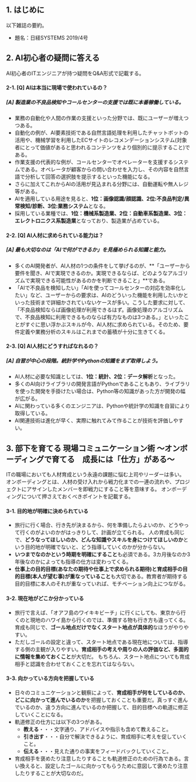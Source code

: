 ## 1. はじめに

以下雑誌の要約。

- 題名：日経SYSTEMS 2019/4号

## 2. AI初心者の疑問に答える
AI初心者のITエンジニアが持つ疑問をQ&A形式で記載する。

#### 2-1. [Q] AIは本当に現場で使われているの？
##### [A] 製造業の不良品検知やコールセンターの支援では既に本番稼働している。
- 業務の自動化や人間の作業の支援といった分野では、既にユーザーが増えつつある。
- 自動化の例が、AI要素技術である自然言語処理を利用したチャットボットの活用や、機械学習を利用したECサイトのレコメンデーションシステム(対象者にとって価値があると思われるコンテンツをより個別的に提示すること)である。
- 作業支援の代表的な例が、コールセンターでオペレーターを支援するシステムである。オペレータが顧客からの問い合わせを入力し、その内容を自然言語で分析して回答の選択肢を提示するといった機能になる。
- さらに加えてこれからAIの活用が見込まれる分野には、自動運転や無人レジ等がある。
- AIを適用している用途を見ると、**1位：画像認識/顔認識、2位:不良品判定/異常検知/診断、3位:業務システム**となる。
- 採用している業種では、**1位：機械系製造業、2位：自動車系製造業、3位：エレクトロニクス系製造業**となっており、製造業が占めている。

#### 2-2. [Q] AI人材に求められている能力は？
##### [A] 最も大切なのは「AIで何ができるか」を見極められる知識と能力。
- 多くのAI開発者が、AI人材の1つの条件をして挙げるのが、**「ユーザーから要件を聞き、AIで実現できるのか。実現できるならば、どのようなアルゴリズムで実現できる可能性があるのかを判断できること」**である。
- 「AIで不良品を検知したい」「AIを使ってコールセンターの対応を効率化したい」など、ユーザーからの要求は、AIのどういった機能を利用したいかといった技術まで詳細かされていないケースが多い。こうした要求に対して、「不良品検知ならば画像処理が利用できるはず。画像処理のアルゴリズムで、不良品検知に利用できるものならば有力なものは3つある。」といったことがすぐに思い浮かぶスキルが今、AI人材に求められている。そのため、要件定義や業務分析のスキルはこれまでの蓄積が十分に生きてくる。

#### 2-3. [Q] AI人材にどうすればなれるの？
##### [A] 自習が中心の段階。統計学やPythonの知識をまず取得しよう。
- AI人材に必要な知識としては、**1位：統計、2位：データ解析**となった。
- 多くのAI向けライブラリの開発言語がPythonであることもあり、ライブラリを使った開発を手掛けたい場合は、Python等の知識があった方が開発の幅が広がる。
- AIに関わっている多くのエンジニアは、Pythonや統計学の知識を自習により取得している。
- AI関連技術は進化が早く、実際に触れてみて作ることが技術を評価しやすい。


## 3. 部下を育てる 現場コミュニケーション術 ～オンボーディングで育てる　成長には「仕方」がある～
ITの職場においても人材育成という永遠の課題に悩む上司やリーダーは多い。
オンボーディングとは、人材の受け入れから戦力化までの一連の流れや、プロジェクトにアサインしたメンバーを即戦力にすること等を意味する。
オンボーディングについて押さえておくべきポイントを記載する。

#### 3-1. 目的地が明確に決められている
- 旅行に行く場合、行き先が決まるから、何を準備したらよいのか、どうやって行くのがよいのかがはっきりして、計画が立てられる。
人の育成も同じで、**どうなってほしいのか、どんな知識やスキルを身につけてほしいのか**という目的地が明確でないと、どう指導していくのかが分からない。
- **いつまでなのかという時期を明確にすること**も必須である。3カ月後なのか3年後なのかによっても指導の仕方は変わってくる。
- **仕事上の目的目標(あなたの期待や仕事上で求められる期待)と育成相手の目的目標(本人が望む事)が重なっていること**も大切である。教育者が期待する目的目標に本人のそれが重なっていれば、モチベーション向上につながる。

#### 3-2. 現在地がどこか分かっている
- 旅行で言えば、「オアフ島のワイキキビーチ」に行くにしても、東京から行くのと現地のハワイ島から行くのでは、準備する物も行き方も違ってくる。育成も同じで、**ゴール地点だけでなくスタート地点が具体的**なほうがやりやすい。
- ただしゴールの設定と違って、スタート地点である現在地については、指導する側の主観が入りやすい。**育成相手の考えや周りの人の評価など、多面的に情報を集めておくこと**が大切だ。
もちろん、スタート地点についても育成相手と認識を合わせておくことを忘れてはならない。

#### 3-3. 向かっている方向を把握している
- 日々のコミュニケーションと観察によって、**育成相手が何をしているのか、どこに向かって進んでいるのか**を把握しておくことも重要だ。真っすぐ進んでいるのか、違う方向に進んでいるのか把握して、目的目標への軌道に修正していくことになる。
- 軌道修正の仕方には以下の3つがある。
  - **教える**・・・文字通り、アドバイスや指示も含めて教えること。
  - **引き出す**・・・自分で解決できるように、育成相手に考えを促していくこと。
  - **伝える**・・・見えた通りの事実をフィードバックしていくこと。
- 育成相手を褒めたり注意したりすることも軌道修正のための行為である。言い換えると、設定したゴールに向かってもらうために意図して褒めたり注意したりすることが大切なのだ。
